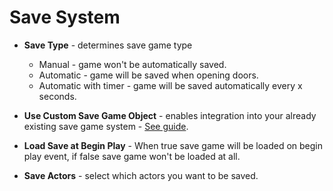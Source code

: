# Save System

- **Save Type** - determines save game type
    - Manual - game won't be automatically saved.
    - Automatic - game will be saved when opening doors.
    - Automatic with timer - game will be saved automatically every x seconds.

- **Use Custom Save Game Object** - enables integration into your already existing save game system - [See guide](guides/custom-save-game-object.md). 

- **Load Save at Begin Play** - When true save game will be loaded on begin play event, if false save game won't be loaded at all.

- **Save Actors** - select which actors you want to be saved.
